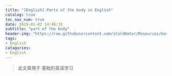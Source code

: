 ```yaml
---
title: "[English] Parts of the body in English"
catalog: true
toc_nav_num: true
date: 2019-01-02 14:48:33
subtitle: "part of the body"
header-img: "https://raw.githubusercontent.com/zColdWater/Resources/master/Images/beach.jpg"
tags:
- English
catagories:
- English
---
```


> 此文章用于 基础的英语学习

